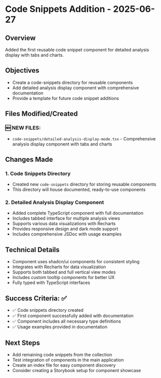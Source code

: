 # Code Snippets Addition - 2025-06-27

## Overview
Added the first reusable code snippet component for detailed analysis display with tabs and charts.

## Objectives
- Create a code-snippets directory for reusable components
- Add detailed analysis display component with comprehensive documentation
- Provide a template for future code snippet additions

## Files Modified/Created

### 🆕 NEW FILES:
- `code-snippets/detailed-analysis-display-mode.tsx` - Comprehensive analysis display component with tabs and charts

## Changes Made

### 1. Code Snippets Directory
- Created new `code-snippets` directory for storing reusable components
- This directory will house documented, ready-to-use components

### 2. Detailed Analysis Display Component
- Added complete TypeScript component with full documentation
- Includes tabbed interface for multiple analysis views
- Supports various data visualizations with Recharts
- Provides responsive design and dark mode support
- Includes comprehensive JSDoc with usage examples

## Technical Details
- Component uses shadcn/ui components for consistent styling
- Integrates with Recharts for data visualization
- Supports both tabbed and full vertical view modes
- Includes custom tooltip components for better UX
- Fully typed with TypeScript interfaces

## Success Criteria: ✅
- ✅ Code snippets directory created
- ✅ First component successfully added with documentation
- ✅ Component includes all necessary type definitions
- ✅ Usage examples provided in documentation

## Next Steps
- Add remaining code snippets from the collection
- Test integration of components in the main application
- Create an index file for easy component discovery
- Consider creating a Storybook setup for component showcase
